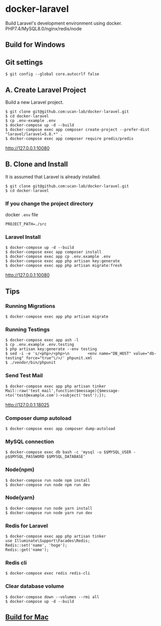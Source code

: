 # docker-laravel

Build Laravel's development environment using docker.
PHP7.4/MySQL8.0/nginx/redis/node

## Build for Windows

## Git settings

```
$ git config --global core.autocrlf false
```

## A. Create Laravel Project

Build a new Laravel project.

```
$ git clone git@github.com:ucan-lab/docker-laravel.git
$ cd docker-laravel
$ cp .env-example .env
$ docker-compose up -d --build
$ docker-compose exec app composer create-project --prefer-dist "laravel/laravel=5.8.*" .
$ docker-compose exec app composer require predis/predis
```

http://127.0.0.1:10080

## B. Clone and Install

It is assumed that Laravel is already installed.

```
$ git clone git@github.com:ucan-lab/docker-laravel.git
$ cd docker-laravel
```

### If you change the project directory

docker `.env` file

```
PROJECT_PATH=./src
```

### Laravel Install

```
$ docker-compose up -d --build
$ docker-compose exec app composer install
$ docker-compose exec app cp .env.example .env
$ docker-compose exec app php artisan key:generate
$ docker-compose exec app php artisan migrate:fresh
```

http://127.0.0.1:10080

## Tips

### Running Migrations

```
$ docker-compose exec app php artisan migrate
```

### Running Testings

```
$ docker-compose exec app ash -l
$ cp .env.example .env.testing
$ php artisan key:generate --env testing
$ sed -i -e 's/<php>/<php>\n        <env name="DB_HOST" value="db-testing" force="true"\/>/' phpunit.xml
$ ./vendor/bin/phpunit
```

### Send Test Mail

```
$ docker-compose exec app php artisan tinker
Mail::raw('test mail',function($message){$message->to('test@example.com')->subject('test');});
```

http://127.0.0.1:18025

### Composer dump autoload

```
$ docker-compose exec app composer dump-autoload
```

### MySQL connection

```
$ docker-compose exec db bash -c 'mysql -u $$MYSQL_USER -p$$MYSQL_PASSWORD $$MYSQL_DATABASE'
```

### Node(npm)

```
$ docker-compose run node npm install
$ docker-compose run node npm run dev
```

### Node(yarn)

```
$ docker-compose run node yarn install
$ docker-compose run node yarn run dev
```

### Redis for Laravel

```
$ docker-compose exec app php artisan tinker
use Illuminate\Support\Facades\Redis;
Redis::set('name', 'hoge');
Redis::get('name');
```

### Redis cli

```
$ docker-compose exec redis redis-cli
```

### Clear database volume

```
$ docker-compose down --volumes --rmi all
$ docker-compose up -d --build
```


## [Build for Mac](https://github.com/ucan-lab/docker-laravel/wiki/Build-for-Mac)